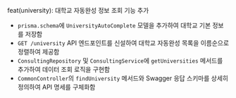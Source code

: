 feat(university): 대학교 자동완성 정보 조회 기능 추가

- `prisma.schema`에 `UniversityAutoComplete` 모델을 추가하여 대학교 기본 정보를 저장함
- `GET /university` API 엔드포인트를 신설하여 대학교 자동완성 목록을 이름순으로 정렬하여 제공함
- `ConsultingRepository` 및 `ConsultingService`에 `getUniversities` 메서드를 추가하여 데이터 조회 로직을 구현함
- `CommonController`의 `findUniversity` 메서드와 Swagger 응답 스키마를 상세히 정의하여 API 명세를 구체화함
